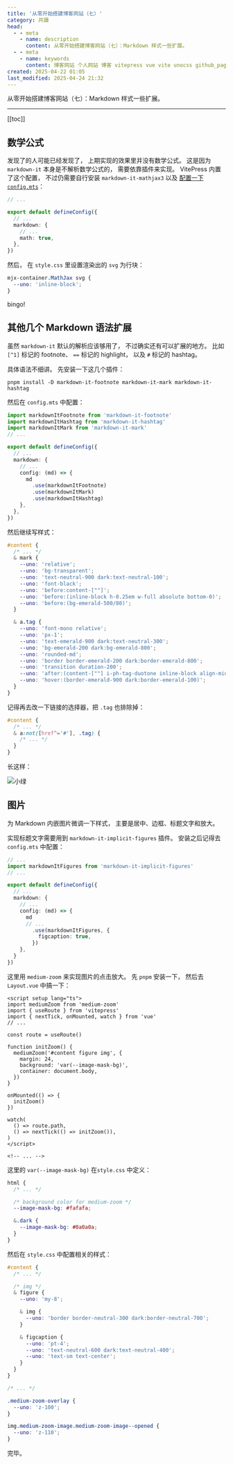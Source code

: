 ```yaml
---
title: '从零开始搭建博客网站（七）'
category: 共讀
head:
  - - meta
    - name: description
      content: 从零开始搭建博客网站（七）：Markdown 样式一些扩展。
  - - meta
    - name: keywords
      content: 博客网站 个人网站 博客 vitepress vue vite unocss github_pages typescript
created: 2025-04-22 01:05
last_modified: 2025-04-24 21:32
---
```


从零开始搭建博客网站（七）：Markdown 样式一些扩展。

---

[[toc]]

## 数学公式

发现了的人可能已经发现了，
上期实现的效果里并没有数学公式。
这是因为 `markdown-it` 本身是不解析数学公式的，
需要依靠插件来实现。
VitePress 内置了这个配置，
不过仍需要自行安装 `markdown-it-mathjax3`
以及 [配置一下 `config.mts`](https://github.com/vuejs/vitepress/blob/fb67f9c75fde865b410f919d2ac1ba1cd8dc40f1/src/node/markdown/markdown.ts#L175-L183)：

```ts {7}
// ...

export default defineConfig({
  // ...
  markdown: {
    // ...
    math: true,
  },
})
```

然后，
在 `style.css` 里设置渲染出的 `svg` 为行块：

```css
mjx-container.MathJax svg {
  --uno: 'inline-block';
}
```

bingo!

## 其他几个 Markdown 语法扩展

虽然 `markdown-it` 默认的解析应该够用了，
不过确实还有可以扩展的地方。
比如 `[^1]` 标记的 footnote、
`==` 标记的 highlight，
以及 `#` 标记的 hashtag。

具体语法不细讲。
先安装一下这几个插件：

```shell
pnpm install -D markdown-it-footnote markdown-it-mark markdown-it-hashtag
```

然后在 `config.mts` 中配置：

```ts {1-3,10-15}
import markdownItFootnote from 'markdown-it-footnote'
import markdownItHashtag from 'markdown-it-hashtag'
import markdownItMark from 'markdown-it-mark'
// ...

export default defineConfig({
  // ...
  markdown: {
    // ...
    config: (md) => {
      md
        .use(markdownItFootnote)
        .use(markdownItMark)
        .use(markdownItHashtag)
    },
  },
})
```

然后继续写样式：

```css
#content {
  /* ... */
  & mark {
    --uno: 'relative';
    --uno: 'bg-transparent';
    --uno: 'text-neutral-900 dark:text-neutral-100';
    --uno: 'font-black';
    --uno: 'before:content-[""]';
    --uno: 'before:(inline-block h-0.25em w-full absolute bottom-0)';
    --uno: 'before:(bg-emerald-500/80)';
  }

  & a.tag {
    --uno: 'font-mono relative';
    --uno: 'px-1';
    --uno: 'text-emerald-900 dark:text-neutral-300';
    --uno: 'bg-emerald-200 dark:bg-emerald-800';
    --uno: 'rounded-md';
    --uno: 'border border-emerald-200 dark:border-emerald-800';
    --uno: 'transition duration-200';
    --uno: 'after:(content-[""] i-ph-tag-duotone inline-block align-middle ml-1)';
    --uno: 'hover:(border-emerald-900 dark:border-emerald-100)';
  }
}
```

记得再去改一下链接的选择器，把 `.tag` 也排除掉：

```css /.tag/
#content {
  /* ... */
  & a:not([href^='#'], .tag) {
    /* ... */
  }
}
```

长这样：

![小绿](build_a_blog_site_7_assets/ATTCH_20250422020143021.png)

## 图片

为 Markdown 内嵌图片微调一下样式，
主要是居中、边框、标题文字和放大。

实现标题文字需要用到 `markdown-it-implicit-figures` 插件。
安装之后记得去 `config.mts` 中配置：

```ts {2,12-14}
// ...
import markdownItFigures from 'markdown-it-implicit-figures'
// ...

export default defineConfig({
  // ...
  markdown: {
    // ...
    config: (md) => {
      md
      // ...
        .use(markdownItFigures, {
          figcaption: true,
        })
    },
  }
})
```

这里用 `medium-zoom` 来实现图片的点击放大。
先 `pnpm` 安装一下，
然后去 `Layout.vue` 中搞一下：

```vue {2-4,7-24}
<script setup lang="ts">
import mediumZoom from 'medium-zoom'
import { useRoute } from 'vitepress'
import { nextTick, onMounted, watch } from 'vue'
// ...

const route = useRoute()

function initZoom() {
  mediumZoom('#content figure img', {
    margin: 24,
    background: 'var(--image-mask-bg)',
    container: document.body,
  })
}

onMounted(() => {
  initZoom()
})

watch(
  () => route.path,
  () => nextTick(() => initZoom()),
)
</script>

<!-- ... -->
```

这里的 `var(--image-mask-bg)` 在`style.css` 中定义：

```css
html {
  /* ... */

  /* background color for medium-zoom */
  --image-mask-bg: #fafafa;

  &.dark {
    --image-mask-bg: #0a0a0a;
  }
}
```

然后在 `style.css` 中配置相关的样式：

```css
#content {
  /* ... */

  /* img */
  & figure {
    --uno: 'my-8';

    & img {
      --uno: 'border border-neutral-300 dark:border-neutral-700';
    }

    & figcaption {
      --uno: 'pt-4';
      --uno: 'text-neutral-600 dark:text-neutral-400';
      --uno: 'text-sm text-center';
    }
  }
}

/* ... */

.medium-zoom-overlay {
  --uno: 'z-100';
}

img.medium-zoom-image.medium-zoom-image--opened {
  --uno: 'z-110';
}
```

完毕。
